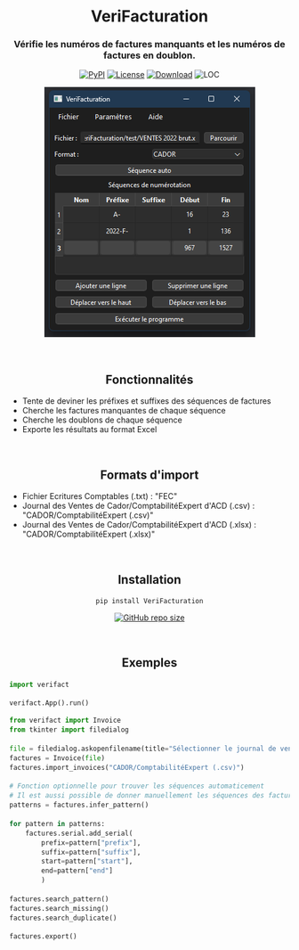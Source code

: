 <h1 align="center">VeriFacturation</h1>

<h3 align="center">Vérifie les numéros de factures manquants et les numéros de factures en doublon.</h3>

<div align="center">
    
  [![PyPI](https://img.shields.io/pypi/v/VeriFacturation?style=flat)](https://pypi.org/project/VeriFacturation)
  <a href="https://opensource.org/license/mit">![License](https://img.shields.io/badge/License-MIT-blue)</a>
  <a href="https://github.com/Atem83/VeriFacturation/archive/refs/heads/main.zip">![Download](https://img.shields.io/badge/Source_Code-Download-blue)</a>
  ![LOC](https://tokei.rs/b1/github/Atem83/VeriFacturation?category=lines)
  
</div>


<div align="center">
    
![VeriFacturation Demo](https://raw.githubusercontent.com/Atem83/VeriFacturation/main/images/image_example.png)

</div>

<br>

<h2 align="center"> Fonctionnalités </h2>

- Tente de deviner les préfixes et suffixes des séquences de factures
- Cherche les factures manquantes de chaque séquence
- Cherche les doublons de chaque séquence
- Exporte les résultats au format Excel

<br>

<h2 align="center"> Formats d'import </h2>

- Fichier Ecritures Comptables (.txt) : "FEC"
- Journal des Ventes de Cador/ComptabilitéExpert d'ACD (.csv) : "CADOR/ComptabilitéExpert (.csv)"
- Journal des Ventes de Cador/ComptabilitéExpert d'ACD (.xlsx) : "CADOR/ComptabilitéExpert (.xlsx)"

<br>

<h2 align="center"> Installation </h2>

<div align="center">

```
pip install VeriFacturation
```

[<img alt="GitHub repo size" src="https://img.shields.io/github/repo-size/Atem83/VeriFacturation?&color=green&label=Source%20Code&logo=Python&logoColor=yellow&style=for-the-badge"  width="300">](https://github.com/Atem83/VeriFacturation/archive/refs/heads/main.zip)


</div>

<br>

<h2 align="center"> Exemples </h2>

```python
import verifact

verifact.App().run()
```

```python
from verifact import Invoice
from tkinter import filedialog

file = filedialog.askopenfilename(title="Sélectionner le journal de vente")
factures = Invoice(file)
factures.import_invoices("CADOR/ComptabilitéExpert (.csv)")

# Fonction optionnelle pour trouver les séquences automaticement
# Il est aussi possible de donner manuellement les séquences des factures
patterns = factures.infer_pattern()

for pattern in patterns:
    factures.serial.add_serial(
        prefix=pattern["prefix"], 
        suffix=pattern["suffix"], 
        start=pattern["start"], 
        end=pattern["end"]
        )

factures.search_pattern()
factures.search_missing()
factures.search_duplicate()

factures.export()

```
